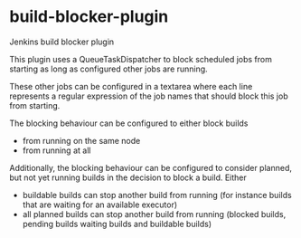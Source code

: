 build-blocker-plugin
====================

Jenkins build blocker plugin

This plugin uses a QueueTaskDispatcher to block scheduled jobs from starting as long as configured other jobs are running.

These other jobs can be configured in a textarea where each line represents a regular expression of the job names that should block this job from starting.

The blocking behaviour can be configured to either block builds

* from running on the same node
* from running at all

Additionally, the blocking behaviour can be configured to consider planned, but not yet running builds in the decision to block a build.
Either

* buildable builds can stop another build from running (for instance builds that are waiting for an available executor)
* all planned builds can stop another build from running (blocked builds, pending builds waiting builds and buildable builds)